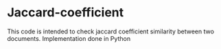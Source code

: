 # Jaccard-coefficient
This code is intended to check jaccard coefficient similarity between two documents. Implementation done in Python
